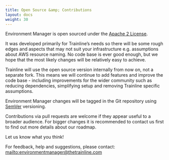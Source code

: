 ```yaml
---
title: Open Source &amp; Contributions
layout: docs
weight: 30
---
```


Environment Manager is open sourced under the [Apache 2 License](https://www.apache.org/licenses/LICENSE-2.0).

It was developed primarily for Trainline’s needs so there will be some rough edges and aspects that may not suit your infrastructure e.g. assumptions about AWS resource naming. No code base is ever good enough, but we hope that the most likely changes will be relatively easy to achieve.

Trainline will use the open source version internally from now on, not a separate fork. This means we will continue to add features and improve the code base - including improvements for the wider community such as reducing dependencies, simplifying setup and removing Trainline specific assumptions.

Environment Manager changes will be tagged in the Git repository using [SemVer](http://semver.org/) versioning.

Contributions via pull requests are welcome if they appear useful to a broader audience. For bigger changes it is recommended to contact us first to find out more details about our roadmap.

Let us know what you think!

For feedback, help and suggestions, please contact: <mailto:environmentmanager@thetrainline.com> 
